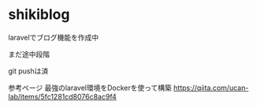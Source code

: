 # shikiblog
laravelでブログ機能を作成中

まだ途中段階


git pushは済

参考ページ
最強のlaravel環境をDockerを使って構築
https://qiita.com/ucan-lab/items/5fc1281cd8076c8ac9f4